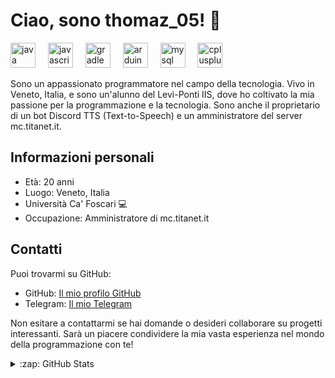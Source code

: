 # Ciao, sono thomaz_05! 👋

<div align="left">

  <img src="https://cdn.jsdelivr.net/gh/devicons/devicon/icons/java/java-original.svg" height="40" alt="java logo"  />
  <img width="12" />
  <img src="https://cdn.jsdelivr.net/gh/devicons/devicon/icons/javascript/javascript-original.svg" height="40" alt="javascript logo"  />
  <img width="12" />
  <img src="https://cdn.jsdelivr.net/gh/devicons/devicon/icons/gradle/gradle-plain.svg" height="40" alt="gradle logo"  />
  <img width="12" />
  <img src="https://cdn.jsdelivr.net/gh/devicons/devicon/icons/arduino/arduino-original.svg" height="40" alt="arduino logo"  />
  <img width="12" />
  <img src="https://cdn.jsdelivr.net/gh/devicons/devicon/icons/mysql/mysql-original.svg" height="40" alt="mysql logo"  />
  <img width="12" />
  <img src="https://cdn.jsdelivr.net/gh/devicons/devicon/icons/cplusplus/cplusplus-original.svg" height="40" alt="cplusplus logo"  />
</div>


Sono un appassionato programmatore  nel campo della tecnologia. Vivo in Veneto, Italia, e sono un'alunno del Levi-Ponti IIS, dove ho coltivato la mia passione per la programmazione e la tecnologia. Sono anche il proprietario di un bot Discord TTS (Text-to-Speech) e un amministratore del server mc.titanet.it.

## Informazioni personali
- Età: 20 anni
- Luogo: Veneto, Italia
- Università Ca' Foscari 💻
- Occupazione: Amministratore di mc.titanet.it

## Contatti
Puoi trovarmi su GitHub:
- GitHub: [Il mio profilo GitHub](https://github.com/thomasz05)
- Telegram: [Il mio Telegram](https://t.me/thomasz_05)

Non esitare a contattarmi se hai domande o desideri collaborare su progetti interessanti. Sarà un piacere condividere la mia vasta esperienza nel mondo della programmazione con te!

<details>
  <summary>:zap: GitHub Stats</summary>

  ![GitHub stats](https://stats-brown.vercel.app/api?username=thomasz05&show_icons=true&theme=tokyonight&hide_title=false&hide_rank=false&show_icons=true&count_private=true&disable_animations=false&locale=en&hide_border=false&order=1)


</details>

